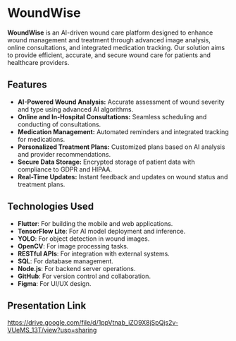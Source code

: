 # WoundWise

**WoundWise** is an AI-driven wound care platform designed to enhance wound management and treatment through advanced image analysis, online consultations, and integrated medication tracking. Our solution aims to provide efficient, accurate, and secure wound care for patients and healthcare providers.

## Features

- **AI-Powered Wound Analysis:** Accurate assessment of wound severity and type using advanced AI algorithms.
- **Online and In-Hospital Consultations:** Seamless scheduling and conducting of consultations.
- **Medication Management:** Automated reminders and integrated tracking for medications.
- **Personalized Treatment Plans:** Customized plans based on AI analysis and provider recommendations.
- **Secure Data Storage:** Encrypted storage of patient data with compliance to GDPR and HIPAA.
- **Real-Time Updates:** Instant feedback and updates on wound status and treatment plans.

## Technologies Used

- **Flutter**: For building the mobile and web applications.
- **TensorFlow Lite**: For AI model deployment and inference.
- **YOLO**: For object detection in wound images.
- **OpenCV**: For image processing tasks.
- **RESTful APIs**: For integration with external systems.
- **SQL**: For database management.
- **Node.js**: For backend server operations.
- **GitHub**: For version control and collaboration.
- **Figma**: For UI/UX design.


## Presentation Link
https://drive.google.com/file/d/1ppVtnab_iZO9X8jSpQjs2v-VUeMS_13T/view?usp=sharing
